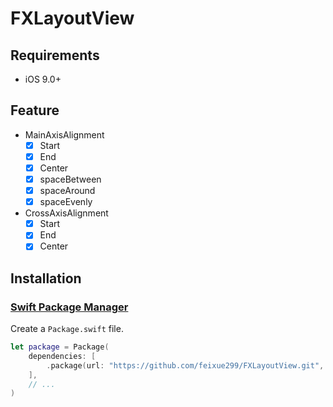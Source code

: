 # FXLayoutView

## Requirements
- iOS 9.0+

## Feature
- MainAxisAlignment
    - [x] Start
    - [x] End
    - [x] Center
    - [x] spaceBetween
    - [x] spaceAround
    - [x] spaceEvenly
- CrossAxisAlignment
    - [x] Start
    - [x] End
    - [x] Center
 
## Installation

### [Swift Package Manager](https://github.com/apple/swift-package-manager)

Create a `Package.swift` file.

```swift
let package = Package(
    dependencies: [
        .package(url: "https://github.com/feixue299/FXLayoutView.git", from: "0.1.1")
    ],
    // ...
)
```
